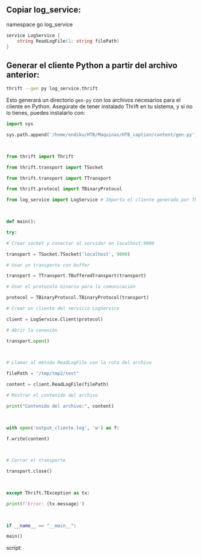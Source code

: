 ## Copiar log_service:

namespace go log_service
```go
service LogService {
    string ReadLogFile(1: string filePath)
}
```


## Generar el cliente Python a partir del archivo anterior:

```bash
thrift --gen py log_service.thrift
```

Esto generará un directorio `gen-py` con los archivos necesarios para el cliente en Python. Asegúrate de tener instalado Thrift en tu sistema, y si no lo tienes, puedes instalarlo con:

```python
import sys

sys.path.append('/home/endiku/HTB/Maquinas/HTB_caption/content/gen-py')

  

from thrift import Thrift

from thrift.transport import TSocket

from thrift.transport import TTransport

from thrift.protocol import TBinaryProtocol

from log_service import LogService # Importa el cliente generado por Thrift

  

def main():

try:

# Crear socket y conectar al servidor en localhost:9090

transport = TSocket.TSocket('localhost', 9090)

# Usar un transporte con buffer

transport = TTransport.TBufferedTransport(transport)

# Usar el protocolo binario para la comunicación

protocol = TBinaryProtocol.TBinaryProtocol(transport)

# Crear un cliente del servicio LogService

client = LogService.Client(protocol)

# Abrir la conexión

transport.open()

  

# Llamar al método ReadLogFile con la ruta del archivo

filePath = "/tmp/tmp2/test"

content = client.ReadLogFile(filePath)

# Mostrar el contenido del archivo

print("Contenido del archivo:", content)

  

with open('output_cliente.log', 'w') as f:

f.write(content)

  

# Cerrar el transporte

transport.close()

  

except Thrift.TException as tx:

print(f'Error: {tx.message}')

  

if __name__ == "__main__":

main()
```



script:

